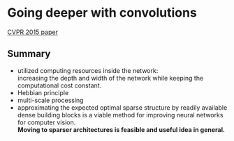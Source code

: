 
# Going deeper with convolutions

[CVPR 2015 paper](https://arxiv.org/pdf/1409.4842.pdf)

## Summary
* utilized computing resources inside the network:  
increasing the depth and width of the network while keeping the computational cost constant.  
* Hebbian principle
* multi-scale processing
* approximating the expected optimal sparse structure by readily available dense building blocks is a viable method for improving neural networks for computer vision.  
**Moving to sparser architectures is feasible and useful idea in general.**  
